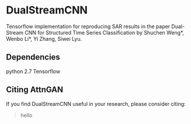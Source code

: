 # DualStreamCNN
Tensorflow implementation for reproducing SAR results in the paper Dual-Stream CNN for Structured Time Series Classification by Shuchen Weng*, Wenbo Li*, Yi Zhang, Siwei Lyu.

## Dependencies
python 2.7
Tensorflow

## Citing AttnGAN
If you find DualStreamCNN useful in your research, please consider citing:

> hello
